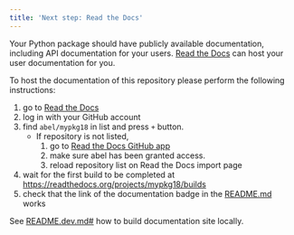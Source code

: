 ```yaml
---
title: 'Next step: Read the Docs'
---
```


Your Python package should have publicly available documentation, including API documentation for your users.
[Read the Docs](https://readthedocs.org) can host your user documentation for you.

To host the documentation of this repository please perform the following instructions:

1. go to [Read the Docs](https://readthedocs.org/dashboard/import/?)
1. log in with your GitHub account
1. find `abel/mypkg18` in list and press `+` button.
   * If repository is not listed,
      1. go to [Read the Docs GitHub app](https://github.com/settings/connections/applications/fae83c942bc1d89609e2)
      2. make sure abel has been granted access.
      3. reload repository list on Read the Docs import page
1. wait for the first build to be completed at <https://readthedocs.org/projects/mypkg18/builds>
1. check that the link of the documentation badge in the [README.md](https://github.com/abel/mypkg18) works

See [README.dev.md#](https://github.com/abel/mypkg18/blob/main/README.dev.md#generating-the-api-docs) how to build documentation site locally.

